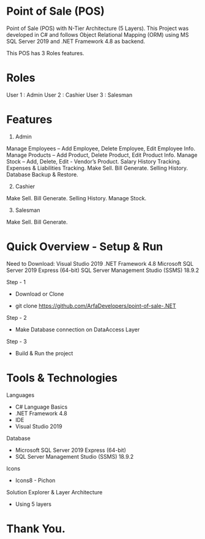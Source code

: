 # Point of Sale (POS)
Point of Sale (POS) with N-Tier Architecture (5 Layers). This Project was developed in C# and follows Object Relational Mapping (ORM) using MS SQL Server 2019 and .NET Framework 4.8 as backend.

This POS has 3 Roles features.
# Roles
User 1 : Admin
User 2 : Cashier
User 3 : Salesman

# Features
1. Admin

Manage Employees – Add Employee, Delete Employee, Edit Employee Info.
Manage Products – Add Product, Delete Product, Edit Product Info.
Manage Stock – Add, Delete, Edit - Vendor’s Product.
Salary History Tracking.
Expenses & Liabilities Tracking.
Make Sell.
Bill Generate.
Selling History.
Database Backup & Restore.

2. Cashier

Make Sell.
Bill Generate.
Selling History.
Manage Stock.

3. Salesman

Make Sell.
Bill Generate.

# Quick Overview - Setup & Run
Need to Download:
Visual Studio 2019
.NET Framework 4.8
Microsoft SQL Server 2019 Express (64-bit)
SQL Server Management Studio (SSMS) 18.9.2

Step - 1
- Download or Clone

- git clone https://github.com/ArfaDevelopers/point-of-sale-.NET

Step - 2
- Make Database connection on DataAccess Layer

Step - 3
- Build & Run the project

# Tools & Technologies
Languages

- C# Language Basics
- .NET Framework 4.8
- IDE
- Visual Studio 2019

Database

- Microsoft SQL Server 2019 Express (64-bit)
- SQL Server Management Studio (SSMS) 18.9.2

Icons

- Icons8 - Pichon

Solution Explorer & Layer Architecture

- Using 5 layers

# Thank You.
